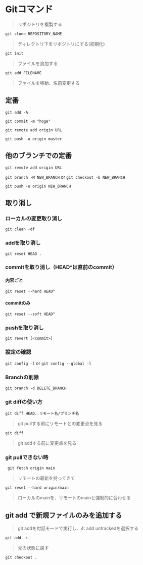 # Gitコマンド

> リポジトリを複製する

`git clone REPOSITORY_NAME`

> ディレクトリ下をリポジトリにする(初期化)

`git init`

> ファイルを追加する

`git add FILENAME`

> ファイルを移動、名前変更する



## 定番

`git add -A`

```git commit -m "hoge"```

```git remote add origin URL```

```git push -u origin master```

## 他のブランチでの定番

```git remote add origin URL```

```git branch -M NEW_BRANCH``` or `git checkout -b NEW_BRANCH`

```git push -u origin NEW_BRANCH```

## 取り消し

### ローカルの変更取り消し
```git clean -df```

### addを取り消し
```git reset HEAD .```

### commitを取り消し（HEAD^は直前のcommit）
#### 内容ごと
```git reset --hard HEAD^```

#### commitのみ
```git reset --soft HEAD^```

### pushを取り消し
```git revert [<commit>]```

### 設定の確認
```git config -l``` or 
```git config --global -l```

### Branchの削除
```git branch -d DELETE_BRANCH```

### git diffの使い方

`git diff HEAD..リモート名/ブランチ名`

> git pullする前にリモートとの変更点を見る

`git diff`

> git addする前に変更点を見る

### git pullできない時

` git fetch origin main`

> リモートの最新を持ってきて

`git reset --hard origin/main`

> ローカルのmainを、リモートのmainと強制的に合わせる

## git add で新規ファイルのみを追加する

> git addを対話モードで実行し、4: add untrackedを選択する

`git add -i` 

> 元の状態に戻す

`git checkout .`

